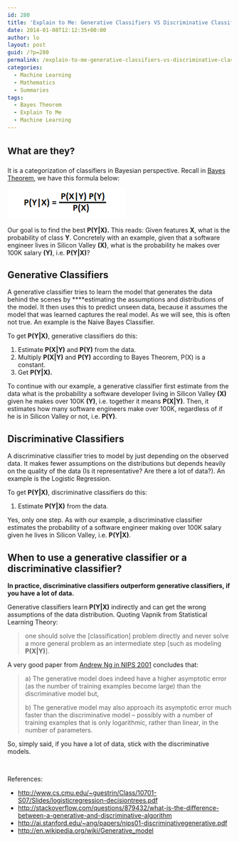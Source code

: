 ```yaml
---
id: 280
title: 'Explain to Me: Generative Classifiers VS Discriminative Classifiers'
date: 2014-01-08T12:12:35+00:00
author: lo
layout: post
guid: /?p=280
permalink: /explain-to-me-generative-classifiers-vs-discriminative-classifiers/
categories:
  - Machine Learning
  - Mathematics
  - Summaries
tags:
  - Bayes Theorem
  - Explain To Me
  - Machine Learning
---
```

## <span style="font-size: 1.285714286rem; line-height: 1.6;">What are they?</span>

It is a categorization of classifiers in Bayesian perspective. Recall in [Bayes Theorem](/explain-to-me-bayes-theorem/), we have this formula below:

[<img class="aligncenter size-full wp-image-281" alt="bayes theorem" src="/wp-content/uploads/2014/01/bayes-theorem.png" width="265" height="69" />](/wp-content/uploads/2014/01/bayes-theorem.png)

Our goal is to find the best **P(Y|X).** This reads: Given features **X**, what is the probability of class **Y**. Concretely with an example, given that a software engineer lives in Silicon Valley **(X)**, what is the probability he makes over 100K salary **(Y)**, i.e. **P(Y|X)**?

## Generative Classifiers

A generative classifier tries to learn the model that generates the data behind the scenes by ****estimating the assumptions and distributions of the model. It then uses this to predict unseen data, because it assumes the model that was learned captures the real model. As we will see, this is often not true. An example is the Naive Bayes Classifier.

To get **P(Y|X)**, generative classifiers do this:

  1. Estimate **P(X|Y)** and **P(Y)** from the data.
  2. Multiply **P(X|Y)** and **P(Y)** according to Bayes Theorem, P(X) is a constant.
  3. Get **P(Y|X).**

To continue with our example, a generative classifier first estimate from the data what is the probability a software developer living in Silicon Valley **(X)** given he makes over 100K **(Y)**, i.e. together it means **P(X|Y)**. Then, it estimates how many software engineers make over 100K, regardless of if he is in Silicon Valley or not, i.e. **P(Y)**.

## Discriminative Classifiers

A discriminative classifier tries to model by just depending on the observed data. It makes fewer assumptions on the distributions but depends heavily on the quality of the data (Is it representative? Are there a lot of data?). An example is the Logistic Regression.

To get **P(Y|X)**, discriminative classifiers do this:

  1. Estimate **P(Y|X)** from the data.

Yes, only one step. As with our example, a discriminative classifier estimates the probability of a software engineer making over 100K salary given he lives in Silicon Valley, i.e. **P(Y|X)**.

## When to use a generative classifier or a discriminative classifier?

**In practice, discriminative classifiers outperform generative classifiers, if you have a lot of data.**

Generative classifiers learn **P(Y|X)** indirectly and can get the wrong assumptions of the data distribution. Quoting Vapnik from Statistical Learning Theory:

> one should solve the [classification] problem directly and never solve a more general problem as an intermediate step [such as modeling **P(X|Y)**].

A very good paper from [Andrew Ng in NIPS 2001](http://ai.stanford.edu/~ang/papers/nips01-discriminativegenerative.pdf) concludes that:

> a) The generative model does indeed have a higher asymptotic error (as the number of training examples become large) than the discriminative model but,
> 
> b) The generative model may also approach its asymptotic error much faster than the discriminative model &#8211; possibly with a number of training examples that is only logarithmic, rather than linear, in the number of parameters.

So, simply said, if you have a lot of data, stick with the discriminative models.

&nbsp;

References:

  * <http://www.cs.cmu.edu/~guestrin/Class/10701-S07/Slides/logisticregression-decisiontrees.pdf>
  * <http://stackoverflow.com/questions/879432/what-is-the-difference-between-a-generative-and-discriminative-algorithm>
  * <http://ai.stanford.edu/~ang/papers/nips01-discriminativegenerative.pdf>
  * <http://en.wikipedia.org/wiki/Generative_model>

&nbsp;